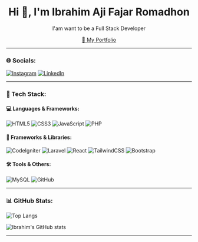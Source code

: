 <h1 align="center">Hi 👋, I'm Ibrahim Aji Fajar Romadhon</h1>
<p align="center">I'am want to be a Full Stack Developer</p>

<p align="center">
  <a href="https://ibrahimajifajarr.vercel.app/" target="_blank">🔗 My Portfolio</a>
</p>

---

### 🌐 Socials:
[![Instagram](https://img.shields.io/badge/Instagram-E4405F?style=for-the-badge&logo=instagram&logoColor=white)](https://instagram.com/ibrahimaji.fajar)
[![LinkedIn](https://img.shields.io/badge/LinkedIn-0A66C2?style=for-the-badge&logo=linkedin&logoColor=white)](https://www.linkedin.com/in/ibrahim-aji-fajar-r)

---

### 🧰 Tech Stack:

#### 💻 Languages & Frameworks:
![HTML5](https://img.shields.io/badge/HTML5-E34F26?style=flat-square&logo=html5&logoColor=white)
![CSS3](https://img.shields.io/badge/CSS3-1572B6?style=flat-square&logo=css3&logoColor=white)
![JavaScript](https://img.shields.io/badge/JavaScript-F7DF1E?style=flat-square&logo=javascript&logoColor=black)
![PHP](https://img.shields.io/badge/PHP-777BB4?style=flat-square&logo=php&logoColor=white)

#### 🔧 Frameworks & Libraries:
![CodeIgniter](https://img.shields.io/badge/CodeIgniter-EF4223?style=flat-square&logo=codeigniter&logoColor=white)
![Laravel](https://img.shields.io/badge/Laravel-FF2D20?style=flat-square&logo=laravel&logoColor=white)
![React](https://img.shields.io/badge/React-20232A?style=flat-square&logo=react&logoColor=61DAFB)
![TailwindCSS](https://img.shields.io/badge/TailwindCSS-06B6D4?style=flat-square&logo=tailwind-css&logoColor=white)
![Bootstrap](https://img.shields.io/badge/Bootstrap-7952B3?style=flat-square&logo=bootstrap&logoColor=white)

#### 🛠 Tools & Others:
![MySQL](https://img.shields.io/badge/MySQL-005C84?style=flat-square&logo=mysql&logoColor=white)
![GitHub](https://img.shields.io/badge/GitHub-181717?style=flat-square&logo=github&logoColor=white)

---

### 📊 GitHub Stats:

![Top Langs](https://github-readme-stats.vercel.app/api/top-langs/?username=ibrahimajifajarromadhon&layout=compact&theme=tokyonight)

![Ibrahim's GitHub stats](https://github-readme-stats.vercel.app/api?username=ibrahimajifajarromadhon&show_icons=true&theme=tokyonight)

---
